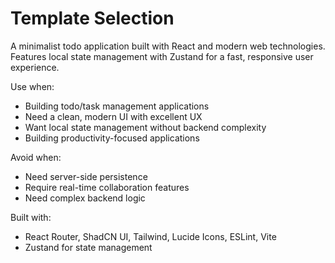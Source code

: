 # Template Selection

A minimalist todo application built with React and modern web technologies. Features local state management with Zustand for a fast, responsive user experience.

Use when:
- Building todo/task management applications
- Need a clean, modern UI with excellent UX
- Want local state management without backend complexity
- Building productivity-focused applications

Avoid when:
- Need server-side persistence
- Require real-time collaboration features
- Need complex backend logic

Built with:
- React Router, ShadCN UI, Tailwind, Lucide Icons, ESLint, Vite
- Zustand for state management


